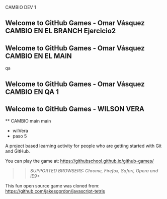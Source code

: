 CAMBIO DEV 1
## Welcome to GitHub Games - Omar Vásquez CAMBIO EN EL BRANCH Ejercicio2
## Welcome to GitHub Games - Omar Vásquez CAMBIO EN EL MAIN
 qa
## Welcome to GitHub Games - Omar Vásquez CAMBIO EN QA 1
## Welcome to GitHub Games - WILSON VERA 
** CAMBIO
main
main
- wilVera
- paso 5

A project based learning activity for people who are getting started with Git and GitHub.

You can play the game at: https://githubschool.github.io/github-games/

>> _*SUPPORTED BROWSERS*: Chrome, Firefox, Safari, Opera and IE9+_

This fun open source game was cloned from: https://github.com/jakesgordon/javascript-tetris
